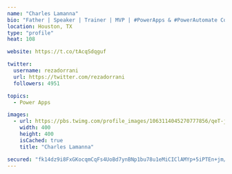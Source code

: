 ```yaml
---
name: "Charles Lamanna"
bio: "Father | Speaker | Trainer | MVP | #PowerApps & #PowerAutomate Community Super User | YouTuber Right-pointing triangle http://youtube.com/c/rezadorrani | Learn - Share - Clockwise rightwards and leftwards open circle arrows"
location: Houston, TX
type: "profile"
heat: 108

website: https://t.co/tAcqSdqguf

twitter:
  username: rezadorrani
  url: https://twitter.com/rezadorrani
  followers: 4951

topics:
  - Power Apps

images:
  - url: https://pbs.twimg.com/profile_images/1063114045270777856/qeT-jpWr_400x400.jpg
    width: 400
    height: 400
    isCached: true
    title: "Charles Lamanna"

secured: "fk14dz9i8FxGKocqmCqFs4UoBd7ynBNp1bu78u1eMiCIClAMYp+5iPTEn+jm/gEpd5onsBYeuvrRWjOKEeUV09rETupx8B5DkMWoAkOL+XxRWjmjTm5sGCIOwBd9jUANBzJcXQBL0WRIzhsJYtyqOQDsdExW7husPPCYPQ5RJ0fmH4VLuYZvwbJCh1L9/1BEM1oaKYZJSEokDYL5Ki6KIuzZ6Ou8uQrRlUMH98mZxBfMJL/iEXC8YN5tWVoH/EjlxAc1nGAw/8UqCYayjQIrA3+JhwV9WjwRey7aOxPCRJ5AtIDJ0be5i3ac5KlHGzTfsEWXleglmQXa5ITGM3tlb9z33AvCJgW7GDF6i7XkKHjwtrMEc95kznGmc5fnZHyUe4qbdhucauEnuwagl7mN8xeJrt8OzXOBZTHc/BXwCOU=;Jbj6PfeQ7OZp3Lts5DijGQ=="
---
```


